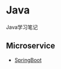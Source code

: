 # Java
Java学习笔记
 ## Microservice
  * [SpringBoot](https://github.com/dagreentree/java/blob/master/notes/springboot/springboot.md)
